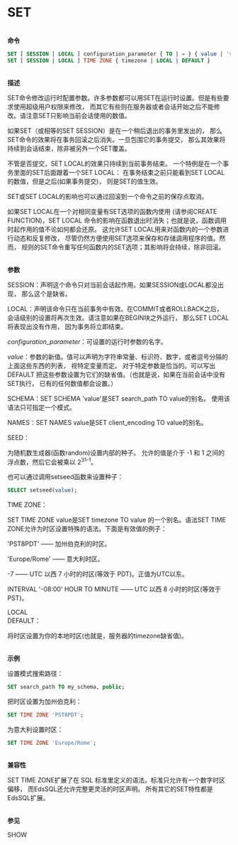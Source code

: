 # SET
<br/>**命令**
```SQL
SET [ SESSION | LOCAL ] configuration_parameter { TO | = } { value | 'value' | DEFAULT }
SET [ SESSION | LOCAL ] TIME ZONE { timezone | LOCAL | DEFAULT }
```
<br/>**描述**

SET命令修改运行时配置参数。许多参数都可以用SET在运行时设置。但是有些要求使用超级用户权限来修改， 而其它有些则在服务器或者会话开始之后不能修改。请注意SET只影响当前会话使用的数值。

如果SET（或相等的SET SESSION）是在一个稍后退出的事务里发出的， 那么SET命令的效果将在事务回滚之后消失。一旦包围它的事务提交， 那么其效果将持续到会话结束，除非被另外一个SET覆盖。

不管是否提交，SET LOCAL的效果只持续到当前事务结束。 一个特例是在一个事务里面的SET后面跟着一个SET LOCAL： 在事务结束之前只能看到SET LOCAL的数值，但是之后(如果事务提交)， 则是SET的值生效。

SET或SET LOCAL的影响也可以通过回滚到一个命令之前的保存点取消。

如果SET LOCAL在一个对相同变量有SET选项的函数内使用 (请参阅CREATE FUNCTION)，SET LOCAL 命令的影响在函数退出时消失；也就是说，函数调用时起作用的值不论如何都会还原。 这允许SET LOCAL用来对函数内的一个参数进行动态和反复修改， 尽管仍然方便使用SET选项来保存和存储调用程序的值。然而， 规则的SET命令重写任何函数内的SET选项；其影响将会持续，除非回滚。

<!--<p style="color: #C09853;background: #FCF8E3 none repeat scroll 0% 0%; font-size:13px;" >注意：在PostgreSQL 8.0到8.2版本中，一个SET LOCAL 的影响将通过释放一个较早的保存点被取消，或者通过从一个PL/pgSQL 异常块成功退出。该选项已被更改，因为它被认为是非直观的。</p>-->

<br/>**参数**

SESSION：声明这个命令只对当前会话起作用。如果SESSION或LOCAL都没出现， 那么这个是缺省。

LOCAL：声明该命令只在当前事务中有效。在COMMIT或者ROLLBACK之后， 会话级别的设置将再次生效。请注意如果在BEGIN块之外运行， 那么SET LOCAL将表现出没有作用， 因为事务将立即结束。

*configuration_parameter*：可设置的运行时参数的名字。

*value*：参数的新值。值可以声明为字符串常量、标识符、数字，或者逗号分隔的上面这些东西的列表， 视特定变量而定。 对于特定参数是恰当的。可以写出DEFAULT 把这些参数设置为它们的缺省值。（也就是说，如果在当前会话中没有SET执行， 已有的任何数值都会设置。）

SCHEMA：SET SCHEMA 'value'是SET search_path TO value的别名。 使用该语法只可指定一个模式。

NAMES：SET NAMES value是SET client_encoding TO value的别名。

SEED：

为随机数生成器(函数random)设置内部的种子。 允许的值是介于 -1 和 1 之间的浮点数，然后它会被乘以 2<sup>31-1</sup>。

也可以通过调用setseed函数来设置种子：
```SQL
SELECT setseed(value);
```
TIME ZONE：

SET TIME ZONE value是SET timezone TO value 的一个别名。语法SET TIME ZONE允许为时区设置特殊的语法。下面是有效值的例子：

'PST8PDT' —— 加州伯克利的时区。

'Europe/Rome' —— 意大利时区。

-7 —— UTC 以西 7 小时的时区(等效于 PDT)。正值为UTC以东。

INTERVAL '-08:00' HOUR TO MINUTE —— UTC 以西 8 小时的时区(等效于 PST)。

LOCAL<br/>
DEFAULT：

将时区设置为你的本地时区(也就是，服务器的timezone缺省值)。


<!--<br/>**注意**

函数set_config提供了等效的功能。 同时，可以UPDATE这个pg_settings 系统视图来执行SET的等价操作。-->

<br/>**示例**

设置模式搜索路径：
```SQL
SET search_path TO my_schema, public;
```
<!--把日期时间风格设置为传统的POSTGRES风格(日在月前)：
```SQL
SET datestyle TO postgres, dmy;
```-->
把时区设置为加州伯克利：
```SQL
SET TIME ZONE 'PST8PDT';
```
为意大利设置时区：
```SQL
SET TIME ZONE 'Europe/Rome';
```
<br/>**兼容性**

SET TIME ZONE扩展了在 SQL 标准里定义的语法。标准只允许有一个数字时区偏移， 而EdsSQL还允许完整更灵活的时区声明。 所有其它的SET特性都是EdsSQL扩展。

<br/>**参见**

<!--RESET, -->SHOW